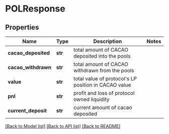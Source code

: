 # POLResponse

## Properties
Name | Type | Description | Notes
------------ | ------------- | ------------- | -------------
**cacao_deposited** | **str** | total amount of CACAO deposited into the pools | 
**cacao_withdrawn** | **str** | total amount of CACAO withdrawn from the pools | 
**value** | **str** | total value of protocol&#x27;s LP position in CACAO value | 
**pnl** | **str** | profit and loss of protocol owned liquidity | 
**current_deposit** | **str** | current amount of cacao deposited | 

[[Back to Model list]](../README.md#documentation-for-models) [[Back to API list]](../README.md#documentation-for-api-endpoints) [[Back to README]](../README.md)

